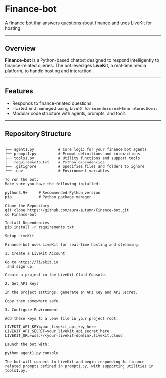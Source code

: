 # Finance-bot

A finance bot that answers questions about finance and uses LiveKit for hosting.

---

##  Overview

**Finance-bot** is a Python-based chatbot designed to respond intelligently to finance-related queries. 
The bot leverages **LiveKit**, a real-time media platform, to handle hosting and interaction.

---

##  Features

- Responds to finance-related questions.
- Hosted and managed using LiveKit for seamless real-time interactions.
- Modular code structure with agents, prompts, and tools.

---

##  Repository Structure

```text
.
├── agent1.py           # Core logic for your finance bot agents
├── prompt1.py          # Prompt definitions and interactions
├── tools1.py           # Utility functions and support tools
├── requirements.txt    # Python dependencies
├── .gitignore          # Specifies files and folders to ignore
└── .env                # Environment variables

To run the bot:
Make sure you have the following installed:

python3.9+     # Recommended Python version
pip            # Python package manager

Clone the Repository
git clone https://github.com/aura-autumn/Finance-bot.git
cd Finance-bot

Install Dependencies
pip install -r requirements.txt

Setup LiveKit

Finance-bot uses LiveKit for real-time hosting and streaming.

1. Create a LiveKit Account

Go to https://livekit.io
 and sign up.

Create a project in the LiveKit Cloud Console.

2. Get API Keys

In the project settings, generate an API Key and API Secret.

Copy them somewhere safe.

3. Configure Environment

Add these keys to a .env file in your project root:

LIVEKIT_API_KEY=your_livekit_api_key_here
LIVEKIT_API_SECRET=your_livekit_api_secret_here
LIVEKIT_URL=wss://<your-livekit-domain>.livekit.cloud

Launch the bot with:

python agent1.py console

The bot will connect to LiveKit and begin responding to finance-related prompts defined in prompt1.py, with supporting utilities in tools1.py.
